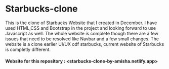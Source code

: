 # Starbucks-clone

This is the clone of Starbucks Website that I created in December.
I have used HTML,CSS and Bootstrap in the project and looking forward to use Javascript as well.
The whole website is complete though there are a few issues that need to be resolved like Navbar and a few small changes.
The website is a clone earlier UI/UX odf starbucks, current website of Starbucks is completly different.

#### Website for this repository : <starbucks-clone-by-amisha.netlify.app>
